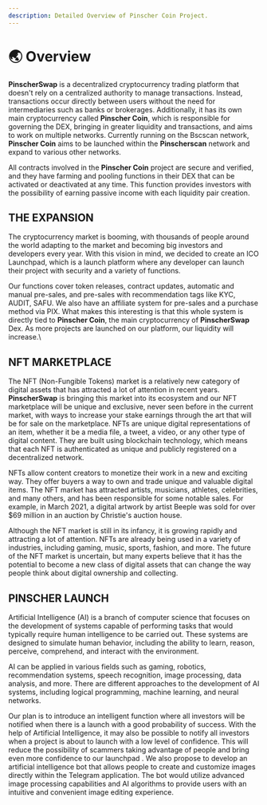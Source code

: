 ```yaml
---
description: Detailed Overview of Pinscher Coin Project.
---
```


# 🌏 Overview

**PinscherSwap** is a decentralized cryptocurrency trading platform that doesn't rely on a centralized authority to manage transactions. Instead, transactions occur directly between users without the need for intermediaries such as banks or brokerages. Additionally, it has its own main cryptocurrency called **Pinscher Coin**, which is responsible for governing the DEX, bringing in greater liquidity and transactions, and aims to work on multiple networks. Currently running on the Bscscan network, **Pinscher Coin** aims to be launched within the **Pinscherscan** network and expand to various other networks.

&#x20;All contracts involved in the **Pinscher Coin** project are secure and verified, and they have farming and pooling functions in their DEX that can be activated or deactivated at any time. This function provides investors with the possibility of earning passive income with each liquidity pair creation.

## THE EXPANSION&#x20;

The cryptocurrency market is booming, with thousands of people around the world adapting to the market and becoming big investors and developers every year. With this vision in mind, we decided to create an ICO Launchpad, which is a launch platform where any developer can launch their project with security and a variety of functions.

Our functions cover token releases, contract updates, automatic and manual pre-sales, and pre-sales with recommendation tags like KYC, AUDIT, SAFU. We also have an affiliate system for pre-sales and a purchase method via PIX. What makes this interesting is that this whole system is directly tied to **Pinscher Coin**, the main cryptocurrency of **PinscherSwap** Dex. As more projects are launched on our platform, our liquidity will increase.\


## NFT MARKETPLACE

The NFT (Non-Fungible Tokens) market is a relatively new category of digital assets that has attracted a lot of attention in recent years. **PinscherSwap** is bringing this market into its ecosystem and our NFT marketplace will be unique and exclusive, never seen before in the current market, with ways to increase your stake earnings through the art that will be for sale on the marketplace. NFTs are unique digital representations of an item, whether it be a media file, a tweet, a video, or any other type of digital content. They are built using blockchain technology, which means that each NFT is authenticated as unique and publicly registered on a decentralized network.

NFTs allow content creators to monetize their work in a new and exciting way. They offer buyers a way to own and trade unique and valuable digital items. The NFT market has attracted artists, musicians, athletes, celebrities, and many others, and has been responsible for some notable sales. For example, in March 2021, a digital artwork by artist Beeple was sold for over $69 million in an auction by Christie's auction house.

Although the NFT market is still in its infancy, it is growing rapidly and attracting a lot of attention. NFTs are already being used in a variety of industries, including gaming, music, sports, fashion, and more. The future of the NFT market is uncertain, but many experts believe that it has the potential to become a new class of digital assets that can change the way people think about digital ownership and collecting.

## PINSCHER LAUNCH&#x20;

Artificial Intelligence (AI) is a branch of computer science that focuses on the development of systems capable of performing tasks that would typically require human intelligence to be carried out. These systems are designed to simulate human behavior, including the ability to learn, reason, perceive, comprehend, and interact with the environment.

AI can be applied in various fields such as gaming, robotics, recommendation systems, speech recognition, image processing, data analysis, and more. There are different approaches to the development of AI systems, including logical programming, machine learning, and neural networks.

Our plan is to introduce an intelligent function where all investors will be notified when there is a launch with a good probability of success. With the help of Artificial Intelligence, it may also be possible to notify all investors when a project is about to launch with a low level of confidence. This will reduce the possibility of scammers taking advantage of people and bring even more confidence to our launchpad . We also propose to develop an artificial intelligence bot that allows people to create and customize images directly within the Telegram application. The bot would utilize advanced image processing capabilities and AI algorithms to provide users with an intuitive and convenient image editing experience.
